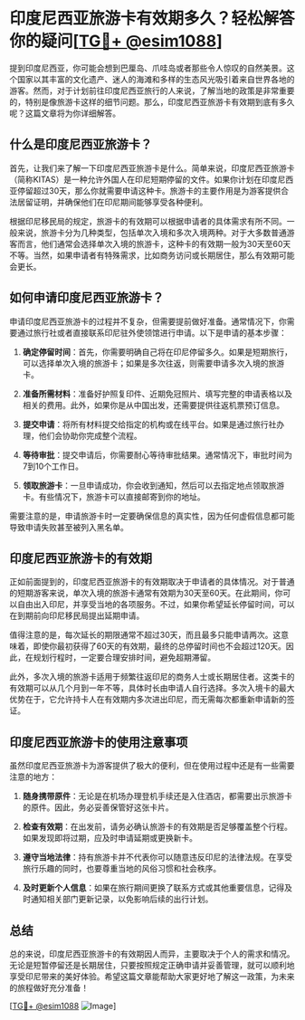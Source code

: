 # 印度尼西亚旅游卡有效期多久？轻松解答你的疑问[[TG💪+ @esim1088](https://t.me/s/esim1088)]

提到印度尼西亚，你可能会想到巴厘岛、爪哇岛或者那些令人惊叹的自然美景。这个国家以其丰富的文化遗产、迷人的海滩和多样的生态风光吸引着来自世界各地的游客。然而，对于计划前往印度尼西亚旅行的人来说，了解当地的政策是非常重要的，特别是像旅游卡这样的细节问题。那么，印度尼西亚旅游卡有效期到底有多久呢？这篇文章将为你详细解答。

## 什么是印度尼西亚旅游卡？

首先，让我们来了解一下印度尼西亚旅游卡是什么。简单来说，印度尼西亚旅游卡（简称KITAS）是一种允许外国人在印尼短期停留的文件。如果你计划在印度尼西亚停留超过30天，那么你就需要申请这种卡。旅游卡的主要作用是为游客提供合法居留证明，并确保他们在印尼期间能够享受各种便利。

根据印尼移民局的规定，旅游卡的有效期可以根据申请者的具体需求有所不同。一般来说，旅游卡分为几种类型，包括单次入境和多次入境两种。对于大多数普通游客而言，他们通常会选择单次入境的旅游卡，这种卡的有效期一般为30天至60天不等。当然，如果申请者有特殊需求，比如商务访问或长期居住，那么有效期可能会更长。

## 如何申请印度尼西亚旅游卡？

申请印度尼西亚旅游卡的过程并不复杂，但需要提前做好准备。通常情况下，你需要通过旅行社或者直接联系印尼驻外使领馆进行申请。以下是申请的基本步骤：

1. **确定停留时间**：首先，你需要明确自己将在印尼停留多久。如果是短期旅行，可以选择单次入境的旅游卡；如果是多次往返，则需要申请多次入境的旅游卡。

2. **准备所需材料**：准备好护照复印件、近期免冠照片、填写完整的申请表格以及相关的费用。此外，如果你是从中国出发，还需要提供往返机票预订信息。

3. **提交申请**：将所有材料提交给指定的机构或在线平台。如果是通过旅行社办理，他们会协助你完成整个流程。

4. **等待审批**：提交申请后，你需要耐心等待审批结果。通常情况下，审批时间为7到10个工作日。

5. **领取旅游卡**：一旦申请成功，你会收到通知，然后可以去指定地点领取旅游卡。有些情况下，旅游卡可以直接邮寄到你的地址。

需要注意的是，申请旅游卡时一定要确保信息的真实性，因为任何虚假信息都可能导致申请失败甚至被列入黑名单。

## 印度尼西亚旅游卡的有效期

正如前面提到的，印度尼西亚旅游卡的有效期取决于申请者的具体情况。对于普通的短期游客来说，单次入境的旅游卡通常有效期为30天至60天。在此期间，你可以自由出入印尼，并享受当地的各项服务。不过，如果你希望延长停留时间，可以在到期前向印尼移民局提出延期申请。

值得注意的是，每次延长的期限通常不超过30天，而且最多只能申请两次。这意味着，即使你最初获得了60天的有效期，最终的总停留时间也不会超过120天。因此，在规划行程时，一定要合理安排时间，避免超期滞留。

此外，多次入境的旅游卡适用于频繁往返印尼的商务人士或长期居住者。这类卡的有效期可以从几个月到一年不等，具体时长由申请人自行选择。多次入境卡的最大优势在于，它允许持卡人在有效期内多次进出印尼，而无需每次都重新申请新的签证。

## 印度尼西亚旅游卡的使用注意事项

虽然印度尼西亚旅游卡为游客提供了极大的便利，但在使用过程中还是有一些需要注意的地方：

1. **随身携带原件**：无论是在机场办理登机手续还是入住酒店，都需要出示旅游卡的原件。因此，务必妥善保管好这张卡片。

2. **检查有效期**：在出发前，请务必确认旅游卡的有效期是否足够覆盖整个行程。如果发现即将过期，应及时申请延期或更换新卡。

3. **遵守当地法律**：持有旅游卡并不代表你可以随意违反印尼的法律法规。在享受旅行乐趣的同时，也要尊重当地的风俗习惯和社会秩序。

4. **及时更新个人信息**：如果在旅行期间更换了联系方式或其他重要信息，记得及时通知相关部门更新记录，以免影响后续的出行计划。

## 总结

总的来说，印度尼西亚旅游卡的有效期因人而异，主要取决于个人的需求和情况。无论是短暂停留还是长期居住，只要按照规定正确申请并妥善管理，就可以顺利地享受印尼带来的美好体验。希望这篇文章能帮助大家更好地了解这一政策，为未来的旅程做好充分准备！

[[TG💪+ @esim1088](https://t.me/s/esim1088) ![Image](https://i.postimg.cc/4NQfJmqS/Snipaste-2025-05-13-00-14-12.png)]